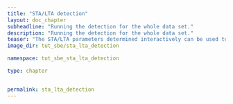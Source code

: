 ```yaml
---
title: "STA/LTA detection"
layout: doc_chapter
subheadline: "Running the detection for the whole data set."
description: "Running the detection for the whole data set."
teaser: "The STA/LTA parameters determined interactively can be used to run the detection on the whole data set. The resulting detections are stored in the database."
image_dir: tut_sbe/sta_lta_detection

namespace: tut_sbe_sta_lta_detection

type: chapter


permalink: sta_lta_detection
---
```



